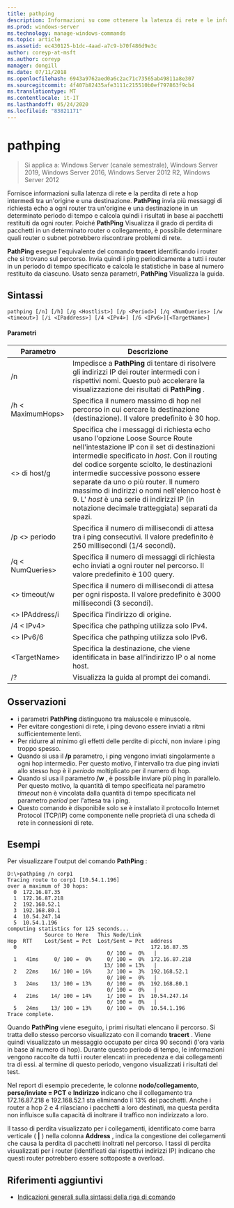 ```yaml
---
title: pathping
description: Informazioni su come ottenere la latenza di rete e le informazioni sulle perdite usando il comando pathping.
ms.prod: windows-server
ms.technology: manage-windows-commands
ms.topic: article
ms.assetid: ec430125-b1dc-4aad-a7c9-b70f486d9e3c
author: coreyp-at-msft
ms.author: coreyp
manager: dongill
ms.date: 07/11/2018
ms.openlocfilehash: 6943a9762aed0a6c2ac71c73565ab49811a8e307
ms.sourcegitcommit: 4f407b82435afe3111c215510b0ef797863f9cb4
ms.translationtype: MT
ms.contentlocale: it-IT
ms.lasthandoff: 05/24/2020
ms.locfileid: "83821171"
---
```

# <a name="pathping"></a>pathping

> Si applica a: Windows Server (canale semestrale), Windows Server 2019, Windows Server 2016, Windows Server 2012 R2, Windows Server 2012

Fornisce informazioni sulla latenza di rete e la perdita di rete a hop intermedi tra un'origine e una destinazione. **PathPing** invia più messaggi di richiesta echo a ogni router tra un'origine e una destinazione in un determinato periodo di tempo e calcola quindi i risultati in base ai pacchetti restituiti da ogni router. Poiché **PathPing** Visualizza il grado di perdita di pacchetti in un determinato router o collegamento, è possibile determinare quali router o subnet potrebbero riscontrare problemi di rete.

**PathPing** esegue l'equivalente del comando **tracert** identificando i router che si trovano sul percorso. Invia quindi i ping periodicamente a tutti i router in un periodo di tempo specificato e calcola le statistiche in base al numero restituito da ciascuno. Usato senza parametri, **PathPing** Visualizza la guida.

## <a name="syntax"></a>Sintassi
```
pathping [/n] [/h] [/g <Hostlist>] [/p <Period>] [/q <NumQueries> [/w <timeout>] [/i <IPaddress>] [/4 <IPv4>] [/6 <IPv6>][<TargetName>]
```
#### <a name="parameters"></a>Parametri
|Parametro|Descrizione|
|-------|--------|
|/n|Impedisce a **PathPing** di tentare di risolvere gli indirizzi IP dei router intermedi con i rispettivi nomi. Questo può accelerare la visualizzazione dei risultati di **PathPing** .|
|/h \< MaximumHops>|Specifica il numero massimo di hop nel percorso in cui cercare la destinazione (destinazione). Il valore predefinito è 30 hop.|
|\<> di host/g|Specifica che i messaggi di richiesta echo usano l'opzione Loose Source Route nell'intestazione IP con il set di destinazioni intermedie specificato in *host*. Con il routing del codice sorgente sciolto, le destinazioni intermedie successive possono essere separate da uno o più router. Il numero massimo di indirizzi o nomi nell'elenco host è 9. L' *host* è una serie di indirizzi IP (in notazione decimale tratteggiata) separati da spazi.|
|/p \<> periodo|Specifica il numero di millisecondi di attesa tra i ping consecutivi. Il valore predefinito è 250 millisecondi (1/4 secondi).|
|/q \< NumQueries>|Specifica il numero di messaggi di richiesta echo inviati a ogni router nel percorso. Il valore predefinito è 100 query.|
|\<> timeout/w|Specifica il numero di millisecondi di attesa per ogni risposta. Il valore predefinito è 3000 millisecondi (3 secondi).|
|\<> IPAddress/i|Specifica l'indirizzo di origine.|
|/4 \< IPv4>|Specifica che pathping utilizza solo IPv4.|
|\<> IPv6/6|Specifica che pathping utilizza solo IPv6.|
|\<TargetName>|Specifica la destinazione, che viene identificata in base all'indirizzo IP o al nome host.|
|/?|Visualizza la guida al prompt dei comandi.|

## <a name="remarks"></a>Osservazioni
-   i parametri **PathPing** distinguono tra maiuscole e minuscole.
-   Per evitare congestioni di rete, i ping devono essere inviati a ritmi sufficientemente lenti.
-   Per ridurre al minimo gli effetti delle perdite di picchi, non inviare i ping troppo spesso.
-   Quando si usa il **/p** parametro, i ping vengono inviati singolarmente a ogni hop intermedio. Per questo motivo, l'intervallo tra due ping inviati allo stesso hop è il *periodo* moltiplicato per il numero di hop.
-   Quando si usa il parametro **/w** , è possibile inviare più ping in parallelo. Per questo motivo, la quantità di tempo specificata nel parametro *timeout* non è vincolata dalla quantità di tempo specificata nel parametro *period* per l'attesa tra i ping.
-   Questo comando è disponibile solo se è installato il protocollo Internet Protocol (TCP/IP) come componente nelle proprietà di una scheda di rete in connessioni di rete.

## <a name="examples"></a>Esempi

Per visualizzare l'output del comando **PathPing** :

```
D:\>pathping /n corp1
Tracing route to corp1 [10.54.1.196]
over a maximum of 30 hops:
  0  172.16.87.35
  1  172.16.87.218
  2  192.168.52.1
  3  192.168.80.1
  4  10.54.247.14
  5  10.54.1.196
computing statistics for 125 seconds...
            Source to Here   This Node/Link
Hop  RTT    Lost/Sent = Pct  Lost/Sent = Pct  address
  0                                           172.16.87.35
                                0/ 100 =  0%   |
  1   41ms     0/ 100 =  0%     0/ 100 =  0%  172.16.87.218
                               13/ 100 = 13%   |
  2   22ms    16/ 100 = 16%     3/ 100 =  3%  192.168.52.1
                                0/ 100 =  0%   |
  3   24ms    13/ 100 = 13%     0/ 100 =  0%  192.168.80.1
                                0/ 100 =  0%   |
  4   21ms    14/ 100 = 14%     1/ 100 =  1%  10.54.247.14
                                0/ 100 =  0%   |
  5   24ms    13/ 100 = 13%     0/ 100 =  0%  10.54.1.196
Trace complete.
```
Quando **PathPing** viene eseguito, i primi risultati elencano il percorso. Si tratta dello stesso percorso visualizzato con il comando **tracert** . Viene quindi visualizzato un messaggio occupato per circa 90 secondi (l'ora varia in base al numero di hop). Durante questo periodo di tempo, le informazioni vengono raccolte da tutti i router elencati in precedenza e dai collegamenti tra di essi. al termine di questo periodo, vengono visualizzati i risultati del test.

Nel report di esempio precedente, le colonne **nodo/collegamento**, **perse/inviate = PCT** e **Indirizzo** indicano che il collegamento tra 172.16.87.218 e 192.168.52.1 sta eliminando il 13% dei pacchetti. Anche i router a hop 2 e 4 rilasciano i pacchetti a loro destinati, ma questa perdita non influisce sulla capacità di inoltrare il traffico non indirizzato a loro.

Il tasso di perdita visualizzato per i collegamenti, identificato come barra verticale ( **|** ) nella colonna **Address** , indica la congestione dei collegamenti che causa la perdita di pacchetti inoltrati nel percorso. I tassi di perdita visualizzati per i router (identificati dai rispettivi indirizzi IP) indicano che questi router potrebbero essere sottoposte a overload.

## <a name="additional-references"></a>Riferimenti aggiuntivi
- [Indicazioni generali sulla sintassi della riga di comando](command-line-syntax-key.md)